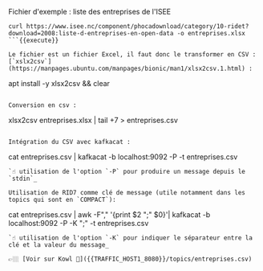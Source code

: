 Fichier d'exemple : liste des entreprises de l'ISEE

```
curl https://www.isee.nc/component/phocadownload/category/10-ridet?download=2008:liste-d-entreprises-en-open-data -o entreprises.xlsx
```{{execute}}

Le fichier est un fichier Excel, il faut donc le transformer en CSV : [`xslx2csv`](https://manpages.ubuntu.com/manpages/bionic/man1/xlsx2csv.1.html) :
```
apt install -y xlsx2csv && clear
```{{execute}}

Conversion en csv :
```
xlsx2csv entreprises.xlsx | tail +7 > entreprises.csv
```{{execute}}

Intégration du CSV avec kafkacat : 
```
cat entreprises.csv | kafkacat -b localhost:9092 -P -t entreprises.csv
```{{execute}}
`☝️ utilisation de l'option `-P` pour produire un message depuis le `stdin`_

Utilisation de RID7 comme clé de message (utile notamment dans les topics qui sont en `COMPACT`):
```
cat entreprises.csv | awk -F"," '{print $2 ";" $0}'| kafkacat -b localhost:9092 -P -K ";" -t entreprises.csv
```{{execute}}
`☝️ utilisation de l'option `-K` pour indiquer le séparateur entre la clé et la valeur du message_

👉🏼 [Voir sur Kowl 🤩]({{TRAFFIC_HOST1_8080}}/topics/entreprises.csv)
